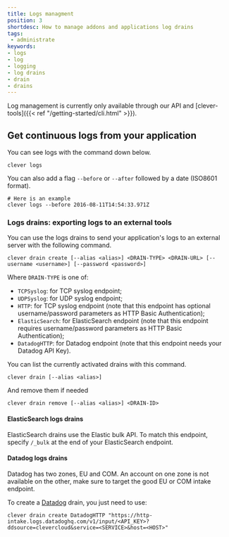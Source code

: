 ```yaml
---
title: Logs managment
position: 3
shortdesc: How to manage addons and applications log drains
tags:
 - administrate
keywords:
- logs
- log
- logging
- log drains
- drain
- drains
---
```


Log management is currently only available through our API and [clever-tools]({{< ref "/getting-started/cli.html" >}}).

## Get continuous logs from your application

You can see logs with the command down below.

    clever logs

You can also add a flag `--before` or `--after` followed by a date (ISO8601 format).

    # Here is an example
    clever logs --before 2016-08-11T14:54:33.971Z

### Logs drains: exporting logs to an external tools

You can use the logs drains to send your application's logs to an external server with the following command.


    clever drain create [--alias <alias>] <DRAIN-TYPE> <DRAIN-URL> [--username <username>] [--password <password>]

Where `DRAIN-TYPE` is one of:

 - `TCPSyslog`: for TCP syslog endpoint;
 - `UDPSyslog`: for UDP syslog endpoint;
 - `HTTP`: for TCP syslog endpoint (note that this endpoint has optional username/password parameters as HTTP Basic Authentication);
 - `ElasticSearch`: for ElasticSearch endpoint (note that this endpoint requires username/password parameters as HTTP Basic Authentication);
 - `DatadogHTTP`: for Datadog endpoint (note that this endpoint needs your Datadog API Key).

You can list the currently activated drains with this command.

    clever drain [--alias <alias>]

And remove them if needed

    clever drain remove [--alias <alias>] <DRAIN-ID>

#### ElasticSearch logs drains

ElasticSearch drains use the Elastic bulk API. To match this endpoint, specify `/_bulk` at the end of your ElasticSearch endpoint.

#### Datadog logs drains

Datadog has two zones, EU and COM. An account on one zone is not available on the other, make sure to target the good EU or COM intake endpoint.

To create a [Datadog](https://docs.datadoghq.com/api/?lang=python#send-logs-over-http) drain, you just need to use:

    clever drain create DatadogHTTP "https://http-intake.logs.datadoghq.com/v1/input/<API_KEY>?ddsource=clevercloud&service=<SERVICE>&host=<HOST>"
